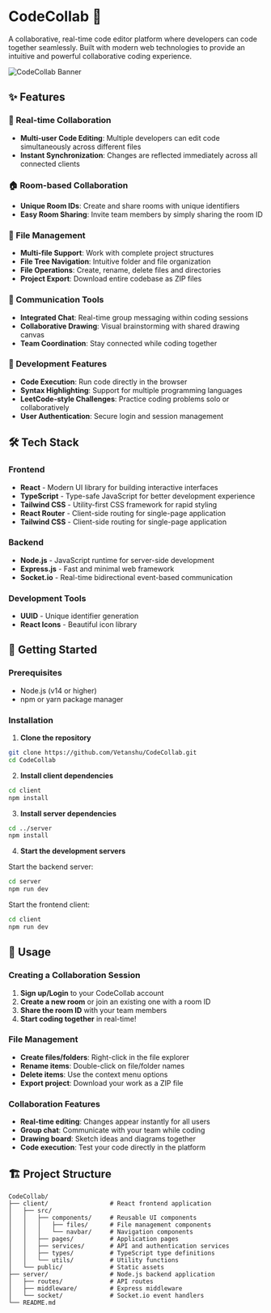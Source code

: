 
# CodeCollab 🚀

A collaborative, real-time code editor platform where developers can code together seamlessly. Built with modern web technologies to provide an intuitive and powerful collaborative coding experience.

![CodeCollab Banner](https://via.placeholder.com/800x400/1e293b/60a5fa?text=CodeCollab+-+Real-time+Collaborative+Coding)

## ✨ Features

### 🤝 Real-time Collaboration
- **Multi-user Code Editing**: Multiple developers can edit code simultaneously across different files
- **Instant Synchronization**: Changes are reflected immediately across all connected clients

### 🏠 Room-based Collaboration
- **Unique Room IDs**: Create and share rooms with unique identifiers
- **Easy Room Sharing**: Invite team members by simply sharing the room ID

### 📁 File Management
- **Multi-file Support**: Work with complete project structures
- **File Tree Navigation**: Intuitive folder and file organization
- **File Operations**: Create, rename, delete files and directories
- **Project Export**: Download entire codebase as ZIP files

### 💬 Communication Tools
- **Integrated Chat**: Real-time group messaging within coding sessions
- **Collaborative Drawing**: Visual brainstorming with shared drawing canvas
- **Team Coordination**: Stay connected while coding together

### 🔧 Development Features
- **Code Execution**: Run code directly in the browser
- **Syntax Highlighting**: Support for multiple programming languages
- **LeetCode-style Challenges**: Practice coding problems solo or collaboratively
- **User Authentication**: Secure login and session management

## 🛠️ Tech Stack

### Frontend
- **React** - Modern UI library for building interactive interfaces
- **TypeScript** - Type-safe JavaScript for better development experience
- **Tailwind CSS** - Utility-first CSS framework for rapid styling
- **React Router** - Client-side routing for single-page application
-  **Tailwind CSS** - Client-side routing for single-page application

### Backend
- **Node.js** - JavaScript runtime for server-side development
- **Express.js** - Fast and minimal web framework
- **Socket.io** - Real-time bidirectional event-based communication

### Development Tools
- **UUID** - Unique identifier generation
- **React Icons** - Beautiful icon library

## 🚀 Getting Started

### Prerequisites
- Node.js (v14 or higher)
- npm or yarn package manager

### Installation

1. **Clone the repository**
```bash
git clone https://github.com/Vetanshu/CodeCollab.git
cd CodeCollab
```

2. **Install client dependencies**
```bash
cd client
npm install
```

3. **Install server dependencies**
```bash
cd ../server
npm install
```

4. **Start the development servers**

Start the backend server:
```bash
cd server
npm run dev
```

Start the frontend client:
```bash
cd client
npm run dev
```



## 📖 Usage

### Creating a Collaboration Session
1. **Sign up/Login** to your CodeCollab account
2. **Create a new room** or join an existing one with a room ID
3. **Share the room ID** with your team members
4. **Start coding together** in real-time!

### File Management
- **Create files/folders**: Right-click in the file explorer
- **Rename items**: Double-click on file/folder names
- **Delete items**: Use the context menu options
- **Export project**: Download your work as a ZIP file

### Collaboration Features
- **Real-time editing**: Changes appear instantly for all users
- **Group chat**: Communicate with your team while coding
- **Drawing board**: Sketch ideas and diagrams together
- **Code execution**: Test your code directly in the platform

## 🏗️ Project Structure

```
CodeCollab/
├── client/                 # React frontend application
│   ├── src/
│   │   ├── components/     # Reusable UI components
│   │   │   ├── files/      # File management components
│   │   │   └── navbar/     # Navigation components
│   │   ├── pages/          # Application pages
│   │   ├── services/       # API and authentication services
│   │   ├── types/          # TypeScript type definitions
│   │   └── utils/          # Utility functions
│   └── public/             # Static assets
├── server/                 # Node.js backend application
│   ├── routes/             # API routes
│   ├── middleware/         # Express middleware
│   └── socket/             # Socket.io event handlers
└── README.md
```

